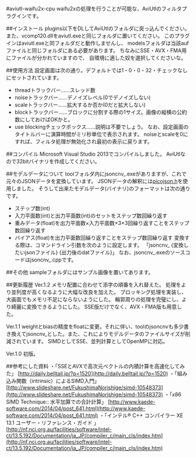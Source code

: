 #aviutl-waifu2x-cpu
waifu2xの処理を行うことが可能な、AviUtlのフィルタプラグインです。

##インストール
plugins以下をDLしてAviUtlのフォルダに突っ込んでください。
また、vcomp120.dllをaviutl.exeと同じフォルダに置いてください。
このプラグインはaviutl.exeと同フォルダだと動作しませんし、
modelsフォルダは当該aufファイルと同じフォルダにある必要があります。
ちなみにSSE・AVX・FMA用にファイルが分かれていますので、
自環境に適した奴を選択してくださいな。

##使用方法
設定画面は次の通り。デフォルトでは1・0・0・32・チェックなしにセットされています。
 * threadトラックバー……スレッド数
 * noiseトラックバー……デノイズレベル(0でデノイズしない)
 * scaleトラックバー……拡大するか否か(0だと拡大しない)
 * blockトラックバー……ブロックに分割する際の1サイズ。画像の縦横の公約数にしておけばOKかと。
 * use blockingチェックボックス……説明は不要でしょう。
なお、設定画面のタイトルバーに演算時間がミリ秒単位で表示されます。
noiseとscaleを0にすれば、フィルタ処理が無効化され最初の表示に戻ります。

##コンパイル
Microsoft Visual Studio 2013でコンパイルしました。
AviUtlなので32bitバイナリを作成してください。

##モデルデータについて
toolフォルダ内にjsoncnv_.exeがありますが、これで元々のJSONデータを変換しています。
JSONデータの解釈には[picojson.h](https://github.com/kazuho/picojson)を使用しました。
そうして出来たモデルデータ(バイナリ)のフォーマットは次の通りです。
 * ステップ数(int)
 * 入力平面数(int)と出力平面数(int)のセットをステップ数回繰り返す
 * 重みデータ(float)を出力平面数×入力平面数×3×3回繰り返すことをステップ数回繰り返す
 * バイアス(float)を出力平面数回繰り返すことをステップ数回繰り返す
変換する際は、コマンドライン引数を次のように設定します。
「jsoncnv_ {変換したいjsonファイル} {出力後のdatファイル}」
なお、jsoncnv_.exeのソースコードはjsoncnv_.cppです。

##その他
sampleフォルダにはサンプル画像を置いてあります。

##更新履歴
Ver.1.2
メモリ配置に合わせて添字の順番を入れ替えた。
処理をより並列度が高くなるように大幅な改良を加えた。
ブロッキング処理を実装し、大画面でもメモリ不足にならないようにした。
輪郭周りの処理を完璧にし、より綺麗に変換できるようにした。
SSE版だけでなく、AVX・FMA版も用意した。

Ver.1.1
weightとbiasの精度をfloatに変更。それに伴い、toolのjsoncnvも多少書き換えてjsoncnv_とした。また、これによりモデルデータのファイルサイズが削減されています。
SIMDとしてSSE、並列計算としてOpenMPに対応。

Ver.1.0
初版。

##参考にした資料
・「SSEとAVXで高次元ベクトルの内積計算を高速化してみた」
[http://daily.belltail.jp/?p=1520](http://daily.belltail.jp/?p=1520)
・「組み込み関数（intrinsic）によるSIMD入門」
[http://www.slideshare.net/FukushimaNorishige/simd-10548373](http://www.slideshare.net/FukushimaNorishige/simd-10548373)
・「x86 SIMD Technique:: 水平加算での合計計算」
[http://www.kaede-software.com/2014/04/post_641.html](http://www.kaede-software.com/2014/04/post_641.html)
・「インテル® C++ コンパイラー XE 13.1 ユーザー・リファレンス・ガイド 」
[http://nf.nci.org.au/facilities/software/intel-ct/13.5.192/Documentation/ja_JP/compiler_c/main_cls/index.htm](http://nf.nci.org.au/facilities/software/intel-ct/13.5.192/Documentation/ja_JP/compiler_c/main_cls/index.htm)
